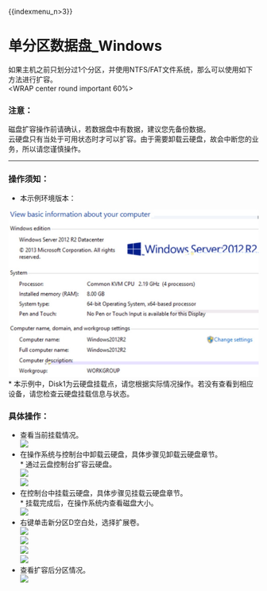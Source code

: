 {{indexmenu_n>3}}

# 单分区数据盘\_Windows

如果主机之前只划分过1个分区，并使用NTFS/FAT文件系统，那么可以使用如下方法进行扩容。  
<WRAP center round important 60%>

### 注意：

磁盘扩容操作前请确认，若数据盘中有数据，建议您先备份数据。  
云硬盘只有当处于可用状态时才可以扩容。由于需要卸载云硬盘，故会中断您的业务，所以请您谨慎操作。  
</WRAP>

-----

### 操作须知：

  - 本示例环境版本：

![](/images/userguide/extend/image19.jpg)  
\* 本示例中，Disk1为云硬盘挂载点，请您根据实际情况操作。若没有查看到相应设备，请您检查云硬盘挂载信息与状态。

### 具体操作：

  - 查看当前挂载情况。  
    ![](/storage_cdn/udisk/userguide/extend/image20.jpg)  
  - 在操作系统与控制台中卸载云硬盘，具体步骤见卸载云硬盘章节。  
    \* 通过云盘控制台扩容云硬盘。  
    ![](/storage_cdn/udisk/userguide/extend/image21.jpg)  
    ![](/storage_cdn/udisk/userguide/extend/image22.jpg)  
  - 在控制台中挂载云硬盘，具体步骤见挂载云硬盘章节。  
    \* 挂载完成后，在操作系统内查看磁盘大小。  
    ![](/storage_cdn/udisk/userguide/extend/image23.jpg)  
  - 右键单击新分区D空白处，选择扩展卷。  
    ![](/storage_cdn/udisk/userguide/extend/image24.jpg)  
    ![](/storage_cdn/udisk/userguide/extend/image25.jpg)  
    ![](/storage_cdn/udisk/userguide/extend/image26.jpg)  
    ![](/storage_cdn/udisk/userguide/extend/image27.jpg)  
  - 查看扩容后分区情况。  
    ![](/storage_cdn/udisk/userguide/extend/image28.jpg)
